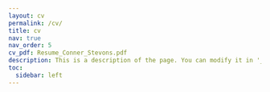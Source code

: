 ```yaml
---
layout: cv
permalink: /cv/
title: cv
nav: true
nav_order: 5
cv_pdf: Resume_Conner_Stevons.pdf
description: This is a description of the page. You can modify it in '_pages/cv.md'. You can also change or remove the top pdf download button.
toc:
  sidebar: left
---
```

